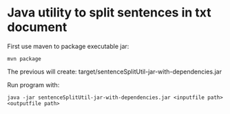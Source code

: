 Java utility to split sentences in txt document
=============================================

First use maven to package executable jar:

```
mvn package
```

The previous will create: 
target/sentenceSplitUtil-jar-with-dependencies.jar

Run program with:

```
java -jar sentenceSplitUtil-jar-with-dependencies.jar <inputfile path> <outputfile path>
```


